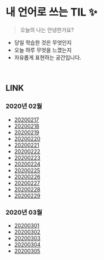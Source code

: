 # 내 언어로 쓰는 TIL :sparkles:
> 오늘의 나는 안녕한가요?

- 당일 학습한 것은 무엇인지
- 오늘 하루 무엇을 느꼈는지
- 자유롭게 표현하는 공간입니다.

<br />

## LINK

### 2020년 02월

- [20200217](https://github.com/wowww/TIL/blob/master/Retrospective/20200217.md)   
- [20200218](https://github.com/wowww/TIL/blob/master/Retrospective/20200218.md)  
- [20200219](https://github.com/wowww/TIL/blob/master/Retrospective/20200219.md)  
- [20200220](https://github.com/wowww/TIL/blob/master/Retrospective/20200220.md)  
- [20200221](https://github.com/wowww/TIL/blob/master/Retrospective/20200221.md)  
- [20200222](https://github.com/wowww/TIL/blob/master/Retrospective/20200222.md)  
- [20200223](https://github.com/wowww/TIL/blob/master/Retrospective/20200223.md)  
- [20200224](https://github.com/wowww/TIL/blob/master/Retrospective/20200224.md)  
- [20200225](https://github.com/wowww/TIL/blob/master/Retrospective/20200225.md)   
- [20200226](https://github.com/wowww/TIL/blob/master/Retrospective/20200226.md)   
- [20200227](https://github.com/wowww/TIL/blob/master/Retrospective/20200227.md)   
- [20200228](https://github.com/wowww/TIL/blob/master/Retrospective/20200228.md)   
- [20200229](https://github.com/wowww/TIL/blob/master/Retrospective/20200229.md)   

### 2020년 03월

- [20200301](https://github.com/wowww/TIL/blob/master/Retrospective/20200301.md)  
- [20200302](https://github.com/wowww/TIL/blob/master/Retrospective/20200302.md)  
- [20200303](https://github.com/wowww/TIL/blob/master/Retrospective/20200303.md)  
- [20200304](https://github.com/wowww/TIL/blob/master/Retrospective/20200304.md)  
- [20200305](https://github.com/wowww/TIL/blob/master/Retrospective/20200305.md)  
